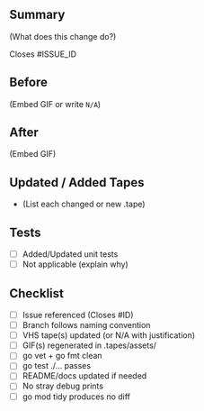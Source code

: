 ## Summary
(What does this change do?)

Closes #ISSUE_ID

## Before
(Embed GIF or write `N/A`)

## After
(Embed GIF)

## Updated / Added Tapes
- (List each changed or new .tape)

## Tests
- [ ] Added/Updated unit tests
- [ ] Not applicable (explain why)

## Checklist
- [ ] Issue referenced (Closes #ID)
- [ ] Branch follows naming convention
- [ ] VHS tape(s) updated (or N/A with justification)
- [ ] GIF(s) regenerated in .tapes/assets/
- [ ] go vet + go fmt clean
- [ ] go test ./... passes
- [ ] README/docs updated if needed
- [ ] No stray debug prints
- [ ] go mod tidy produces no diff
